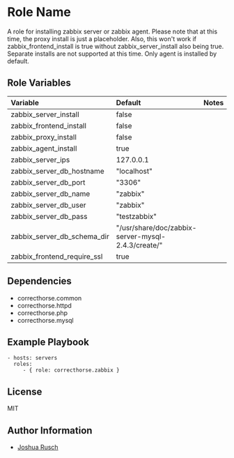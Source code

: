 Role Name
=========

A role for installing zabbix server or zabbix agent. Please note that at this time, the proxy install is just a placeholder. Also, this won't work if zabbix_frontend_install is true without zabbix_server_install also being true. Separate installs are not supported at this time. Only agent is installed by default.

Role Variables
--------------
| Variable			| Default						| Notes				|
| :---				| :---							| :---				|
| zabbix_server_install		| false							| 				|
| zabbix_frontend_install	| false							|				|
| zabbix_proxy_install		| false							|				|
| zabbix_agent_install		| true							|				|
| zabbix_server_ips		| 127.0.0.1						|				|
| zabbix_server_db_hostname	| "localhost"						|				|
| zabbix_server_db_port		| "3306"						|				|
| zabbix_server_db_name		| "zabbix"						|				|
| zabbix_server_db_user		| "zabbix"						|				|
| zabbix_server_db_pass		| "testzabbix"						|				|
| zabbix_server_db_schema_dir	| "/usr/share/doc/zabbix-server-mysql-2.4.3/create/"	|				|
| zabbix_frontend_require_ssl	| true

Dependencies
------------

- correcthorse.common
- correcthorse.httpd
- correcthorse.php
- correcthorse.mysql

Example Playbook
----------------

    - hosts: servers
      roles:
         - { role: correcthorse.zabbix }

License
-------

MIT

Author Information
------------------

* [Joshua Rusch](https://correct.horse/)